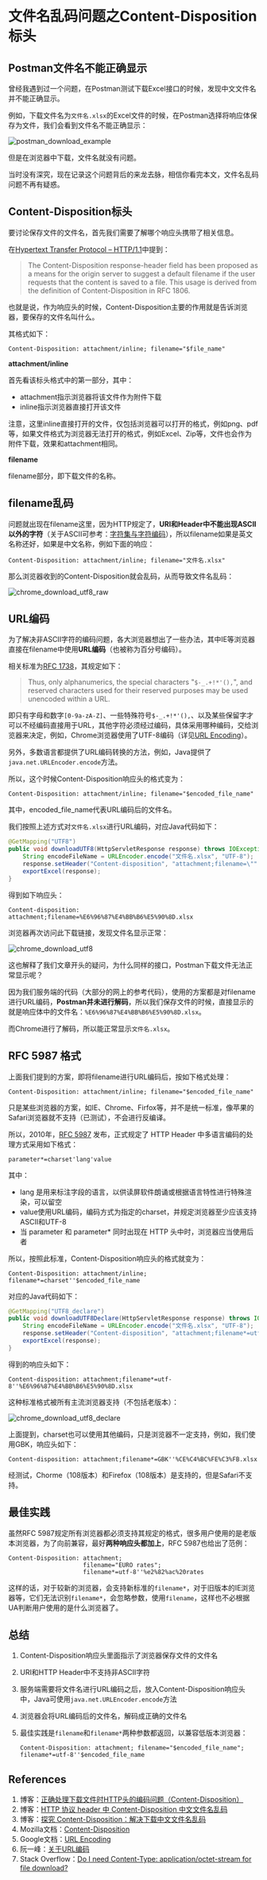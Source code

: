 # 文件名乱码问题之Content-Disposition标头

## Postman文件名不能正确显示

曾经我遇到过一个问题，在Postman测试下载Excel接口的时候，发现中文文件名并不能正确显示。

例如，下载文件名为`文件名.xlsx`的Excel文件的时候，在Postman选择将响应体保存为文件，我们会看到文件名不能正确显示：

![postman_download_example](header_content_disposition_assets/postman_download_example.png 'Postman下载中文文件名不能正确显示')

但是在浏览器中下载，文件名就没有问题。

当时没有深究，现在记录这个问题背后的来龙去脉，相信你看完本文，文件名乱码问题不再有疑惑。

## Content-Disposition标头

要讨论保存文件的文件名，首先我们需要了解哪个响应头携带了相关信息。

在[Hypertext Transfer Protocol – HTTP/1.1](http://www.rfc-editor.org/rfc/rfc2616.pdf)中提到：

> The Content-Disposition response-header field has been proposed as a means for the origin server to suggest a default filename if the user requests that the content is saved to a file. This usage is derived from the definition of Content-Disposition in RFC 1806.

也就是说，作为响应头的时候，Content-Disposition主要的作用就是告诉浏览器，要保存的文件名叫什么。

其格式如下：

```
Content-Disposition: attachment/inline; filename="$file_name"
```

**attachment/inline**

首先看该标头格式中的第一部分，其中：

- attachment指示浏览器将该文件作为附件下载
- inline指示浏览器直接打开该文件

注意，这里inline直接打开的文件，仅包括浏览器可以打开的格式，例如png、pdf等，如果文件格式为浏览器无法打开的格式，例如Excel、Zip等，文件也会作为附件下载，效果和attachment相同。

**filename**

filename部分，即下载文件的名称。

## filename乱码

问题就出现在filename这里，因为HTTP规定了，**URI和Header中不能出现ASCII以外的字符**（关于ASCII可参考：[字符集与字符编码](ComputerBasic/character_set.md)），所以filename如果是英文名称还好，如果是中文名称，例如下面的响应：

```
Content-Disposition: attachment/inline; filename="文件名.xlsx"
```

那么浏览器收到的Content-Disposition就会乱码，从而导致文件名乱码：

![chrome_download_utf8_raw](header_content_disposition_assets/chrome_download_utf8_raw.png '文件名非ASCII字符不经过URL编码会造成乱码')

## URL编码

为了解决非ASCII字符的编码问题，各大浏览器想出了一些办法，其中IE等浏览器直接在filename中使用**URL编码**（也被称为百分号编码）。

相关标准为[RFC 1738](https://www.ietf.org/rfc/rfc1738.txt)，其规定如下：

>Thus, only alphanumerics, the special characters "`$-_.+!*'(),`", and  reserved characters used for their reserved purposes may be used unencoded within a URL.

即只有字母和数字`[0-9a-zA-Z]`、一些特殊符号`$-_.+!*'(),`、以及某些保留字才可以不经编码直接用于URL，其他字符必须经过编码，具体采用哪种编码，交给浏览器来决定，例如，Chrome浏览器使用了UTF-8编码（详见[URL Encoding](https://developers.google.com/maps/url-encoding)）。

另外，多数语言都提供了URL编码转换的方法，例如，Java提供了`java.net.URLEncoder.encode`方法。

所以，这个时候Content-Disposition响应头的格式变为：

```
Content-Disposition: attachment/inline; filename="$encoded_file_name"
```

其中，encoded_file_name代表URL编码后的文件名。

我们按照上述方式对`文件名.xlsx`进行URL编码，对应Java代码如下：

```java
@GetMapping("UTF8")
public void downloadUTF8(HttpServletResponse response) throws IOException {
    String encodeFileName = URLEncoder.encode("文件名.xlsx", "UTF-8");
    response.setHeader("Content-disposition", "attachment;filename=\"" + encodeFileName + "\"");
    exportExcel(response);
}
```

得到如下响应头：

```
Content-disposition: attachment;filename=%E6%96%87%E4%BB%B6%E5%90%8D.xlsx
```

浏览器再次访问此下载链接，发现文件名显示正常：

![chrome_download_utf8](header_content_disposition_assets/chrome_download_utf8.png '非ASCII字符URL编码后文件名正常显示')

这也解释了我们文章开头的疑问，为什么同样的接口，Postman下载文件无法正常显示呢？

因为我们服务端的代码（大部分的网上的参考代码），使用的方案都是对filename进行URL编码，**Postman并未进行解码**，所以我们保存文件的时候，直接显示的就是响应体中的文件名：`%E6%96%87%E4%BB%B6%E5%90%8D.xlsx`。

而Chrome进行了解码，所以能正常显示`文件名.xlsx`。

## RFC 5987 格式

上面我们提到的方案，即将filename进行URL编码后，按如下格式处理：

```
Content-Disposition: attachment/inline; filename="$encoded_file_name"
```

只是某些浏览器的方案，如IE、Chrome、Firfox等，并不是统一标准，像苹果的Safari浏览器就不支持（已测试），不会进行反编译。

所以，2010年，[RFC 5987](http://tools.ietf.org/html/rfc5987) 发布，正式规定了 HTTP Header 中多语言编码的处理方式采用如下格式：

```
parameter*=charset'lang'value
```

其中：

- lang 是用来标注字段的语言，以供读屏软件朗诵或根据语言特性进行特殊渲染，可以留空
- value使用URL编码，编码方式为指定的charset，并规定浏览器至少应该支持ASCII和UTF-8
- 当 parameter 和 parameter* 同时出现在 HTTP 头中时，浏览器应当使用后者

所以，按照此标准，Content-Disposition响应头的格式就变为：

```
Content-Disposition: attachment/inline; filename*=charset''$encoded_file_name
```

对应的Java代码如下：

```java
@GetMapping("UTF8_declare")
public void downloadUTF8Declare(HttpServletResponse response) throws IOException {
    String encodeFileName = URLEncoder.encode("文件名.xlsx", "UTF-8");
    response.setHeader("Content-disposition", "attachment;filename*=utf-8''" + encodeFileName);
    exportExcel(response);
}
```

得到的响应头如下：

```
Content-disposition: attachment;filename*=utf-8''%E6%96%87%E4%BB%B6%E5%90%8D.xlsx
```

这种标准格式被所有主流浏览器支持（不包括老版本）：

![chrome_download_utf8_declare](header_content_disposition_assets/chrome_download_utf8_declare.png '使用统一格式，文件名正常显示')

上面提到，charset也可以使用其他编码，只是浏览器不一定支持，例如，我们使用GBK，响应头如下：

```
Content-disposition: attachment;filename*=GBK''%CE%C4%BC%FE%C3%FB.xlsx
```

经测试，Chorme（108版本）和Firefox（108版本）是支持的，但是Safari不支持。

## 最佳实践

虽然RFC 5987规定所有浏览器都必须支持其规定的格式，很多用户使用的是老版本浏览器，为了向前兼容，最好**两种响应头都加上**，RFC 5987也给出了范例：

```
Content-Disposition: attachment;
                     filename="EURO rates";
                     filename*=utf-8''%e2%82%ac%20rates
```

这样的话，对于较新的浏览器，会支持新标准的`filename*`，对于旧版本的IE浏览器等，它们无法识别`filename*`，会忽略参数，使用`filename`，这样也不必根据UA判断用户使用的是什么浏览器了。

## 总结

1. Content-Disposition响应头里面指示了浏览器保存文件的文件名

2. URI和HTTP Header中不支持非ASCII字符

3. 服务端需要将文件名进行URL编码之后，放入Content-Disposition响应头中，Java可使用`java.net.URLEncoder.encode`方法

4. 浏览器会将URL编码后的文件名，解码成正确的文件名

5. 最佳实践是`filename`和`filename*`两种参数都返回，以兼容低版本浏览器：

   ```
   Content-Disposition: attachment; filename="$encoded_file_name"; filename*=utf-8''$encoded_file_name
   ```

## References

1. 博客：[正确处理下载文件时HTTP头的编码问题（Content-Disposition）](https://blog.robotshell.org/2012/deal-with-http-header-encoding-for-file-download/)
2. 博客：[HTTP 协议 header 中 Content-Disposition 中文文件名乱码](https://my.oschina.net/pingpangkuangmo/blog/376332)
3. 博客：[探究 Content-Disposition：解决下载中文文件名乱码](https://blog.csdn.net/liuyaqi1993/article/details/78275396)
4. Mozilla文档：[Content-Disposition](https://developer.mozilla.org/docs/Web/HTTP/Headers/Content-Disposition)
5. Google文档：[URL Encoding](https://developers.google.com/maps/url-encoding)
6. 阮一峰：[关于URL编码](https://www.ruanyifeng.com/blog/2010/02/url_encoding.html)
7. Stack Overflow：[Do I need Content-Type: application/octet-stream for file download?](https://stackoverflow.com/questions/20508788/do-i-need-content-type-application-octet-stream-for-file-download)